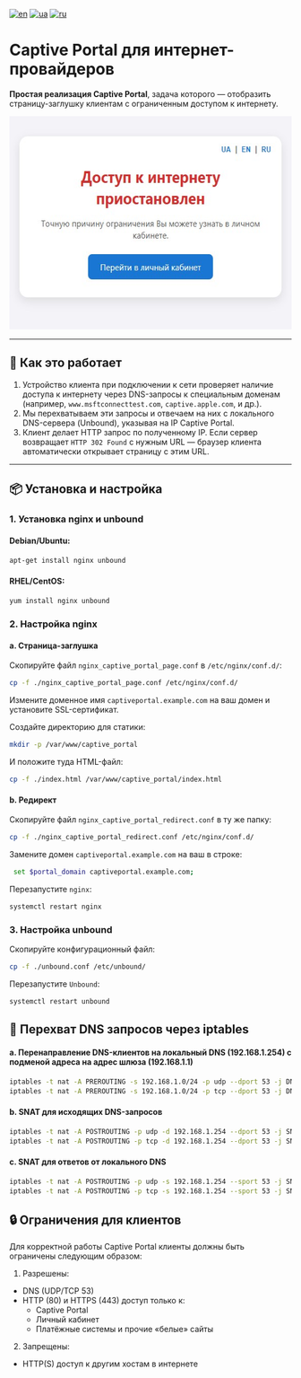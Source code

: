 [![en](https://img.shields.io/badge/lang-en-red.svg)](README_EN.md)
[![ua](https://img.shields.io/badge/lang-ua-yellow.svg)](README.md)
[![ru](https://img.shields.io/badge/lang-ru-blue.svg)](README_RU.md)

# Captive Portal для интернет-провайдеров

**Простая реализация Captive Portal**, задача которого — отобразить страницу-заглушку клиентам с ограниченным доступом к интернету.

<img src="https://raw.githubusercontent.com/Nekkoy/Captive-Portal/main/img_ru.jpg" width="560" height="380">

---

## 🔧 Как это работает

1. Устройство клиента при подключении к сети проверяет наличие доступа к интернету через DNS-запросы к специальным доменам (например, `www.msftconnecttest.com`, `captive.apple.com`, и др.).
2. Мы перехватываем эти запросы и отвечаем на них с локального DNS-сервера (Unbound), указывая на IP Captive Portal.
3. Клиент делает HTTP запрос по полученному IP. Если сервер возвращает `HTTP 302 Found` с нужным URL — браузер клиента автоматически открывает страницу с этим URL.

---

## 📦 Установка и настройка

### 1. Установка nginx и unbound

#### Debian/Ubuntu:
```bash
apt-get install nginx unbound
```

#### RHEL/CentOS:
```bash
yum install nginx unbound
```

### 2. Настройка nginx
#### a. Страница-заглушка
Скопируйте файл `nginx_captive_portal_page.conf` в `/etc/nginx/conf.d/`:
```bash
cp -f ./nginx_captive_portal_page.conf /etc/nginx/conf.d/
```
Измените доменное имя `captiveportal.example.com` на ваш домен и установите SSL-сертификат.

Создайте директорию для статики:
```bash
mkdir -p /var/www/captive_portal
```

И положите туда HTML-файл:
```bash
cp -f ./index.html /var/www/captive_portal/index.html
```

#### b. Редирект
Скопируйте файл `nginx_captive_portal_redirect.conf` в ту же папку:
```bash
cp -f ./nginx_captive_portal_redirect.conf /etc/nginx/conf.d/
```
Замените домен `captiveportal.example.com` на ваш в строке:
```bash
 set $portal_domain captiveportal.example.com;
```

Перезапустите `nginx`:
```bash
systemctl restart nginx
```

### 3. Настройка unbound
Скопируйте конфигурационный файл:
```bash
cp -f ./unbound.conf /etc/unbound/
```

Перезапустите `Unbound`:
```bash
systemctl restart unbound
```

## 🔐 Перехват DNS запросов через iptables
#### a. Перенаправление DNS-клиентов на локальный DNS (192.168.1.254) с подменой адреса на адрес шлюза (192.168.1.1)
```bash
iptables -t nat -A PREROUTING -s 192.168.1.0/24 -p udp --dport 53 -j DNAT --to-destination 192.168.1.254:53
iptables -t nat -A PREROUTING -s 192.168.1.0/24 -p tcp --dport 53 -j DNAT --to-destination 192.168.1.254:53
```
#### b. SNAT для исходящих DNS-запросов
```bash
iptables -t nat -A POSTROUTING -p udp -d 192.168.1.254 --dport 53 -j SNAT --to-source 192.168.1.1
iptables -t nat -A POSTROUTING -p tcp -d 192.168.1.254 --dport 53 -j SNAT --to-source 192.168.1.1
```

#### c. SNAT для ответов от локального DNS
```bash
iptables -t nat -A POSTROUTING -p udp -s 192.168.1.254 --sport 53 -j SNAT --to-source 192.168.1.1
iptables -t nat -A POSTROUTING -p tcp -s 192.168.1.254 --sport 53 -j SNAT --to-source 192.168.1.1
```

## 🔒 Ограничения для клиентов
Для корректной работы Captive Portal клиенты должны быть ограничены следующим образом:

1. Разрешены:
 - DNS (UDP/TCP 53)
 - HTTP (80) и HTTPS (443) доступ только к:
   - Captive Portal
   - Личный кабинет
   - Платёжные системы и прочие «белые» сайты

2. Запрещены:
 - HTTP(S) доступ к другим хостам в интернете
